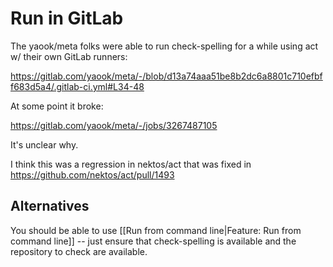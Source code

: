 # Run in GitLab

The yaook/meta folks were able to run check-spelling for a while using act w/ their own GitLab runners:

https://gitlab.com/yaook/meta/-/blob/d13a74aaa51be8b2dc6a8801c710efbff683d5a4/.gitlab-ci.yml#L34-48

At some point it broke:

https://gitlab.com/yaook/meta/-/jobs/3267487105

It's unclear why.

I think this was a regression in nektos/act that was fixed in https://github.com/nektos/act/pull/1493

## Alternatives

You should be able to use [[Run from command line|Feature: Run from command line]] -- just ensure that check-spelling is available and the repository to check are available.
